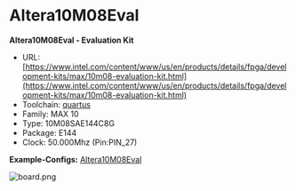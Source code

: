 # Altera10M08Eval
**Altera10M08Eval - Evaluation Kit**

* URL: [https://www.intel.com/content/www/us/en/products/details/fpga/development-kits/max/10m08-evaluation-kit.html](https://www.intel.com/content/www/us/en/products/details/fpga/development-kits/max/10m08-evaluation-kit.html)
* Toolchain: [quartus](../../generator/toolchains/quartus/README.md)
* Family: MAX 10
* Type: 10M08SAE144C8G
* Package: E144
* Clock: 50.000Mhz (Pin:PIN_27)

**Example-Configs:**
[Altera10M08Eval](../../configs/Altera10M08Eval)

![board.png](board.png)

